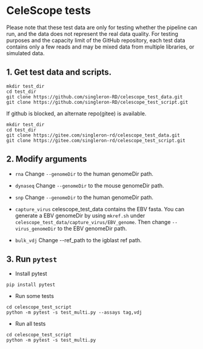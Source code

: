 # CeleScope tests

Please note that these test data are only for testing whether the pipeline can run, and the data does not represent the real data quality. 
For testing purposes and the capacity limit of the GitHub repository, each test data contains only a few reads and may be mixed data from multiple libraries, or simulated data.

## 1. Get test data and scripts.
```
mkdir test_dir
cd test_dir
git clone https://github.com/singleron-RD/celescope_test_data.git
git clone https://github.com/singleron-RD/celescope_test_script.git
```
If github is blocked, an alternate repo(gitee) is available.
```
mkdir test_dir
cd test_dir
git clone https://gitee.com/singleron-rd/celescope_test_data.git
git clone https://gitee.com/singleron-rd/celescope_test_script.git

```

## 2. Modify arguments
- `rna` Change `--genomeDir` to the human genomeDir path.

- `dynaseq` Change `--genomeDir` to the mouse genomeDir path.

- `snp` Change `--genomeDir` to the human genomeDir path.

- `capture_virus` celescope_test_data contains the EBV fasta. You can generate a EBV genomeDir by using `mkref.sh` under `celescope_test_data/capture_virus/EBV_genome`. Then change `--virus_genomeDir` to the EBV genomeDir path.

- `bulk_vdj` Change --ref_path to the igblast ref path.


## 3. Run `pytest`
- Install pytest
```
pip install pytest
```

- Run some tests
```
cd celescope_test_script
python -m pytest -s test_multi.py --assays tag,vdj
```

- Run all tests
```
cd celescope_test_script
python -m pytest -s test_multi.py 
```

